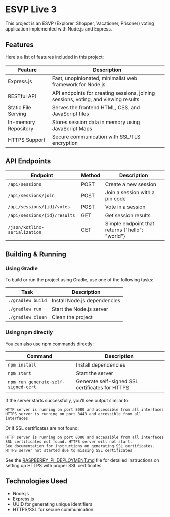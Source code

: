 # ESVP Live 3

This project is an ESVP (Explorer, Shopper, Vacationer, Prisoner) voting application implemented with Node.js and Express.

## Features

Here's a list of features included in this project:

| Feature                | Description                                                                        |
| -----------------------|------------------------------------------------------------------------------------ |
| Express.js             | Fast, unopinionated, minimalist web framework for Node.js                          |
| RESTful API            | API endpoints for creating sessions, joining sessions, voting, and viewing results |
| Static File Serving    | Serves the frontend HTML, CSS, and JavaScript files                                |
| In-memory Repository   | Stores session data in memory using JavaScript Maps                                |
| HTTPS Support          | Secure communication with SSL/TLS encryption                                       |

## API Endpoints

| Endpoint                      | Method | Description                                |
| ------------------------------|--------|--------------------------------------------|
| `/api/sessions`               | POST   | Create a new session                       |
| `/api/sessions/join`          | POST   | Join a session with a pin code             |
| `/api/sessions/{id}/votes`    | POST   | Vote in a session                          |
| `/api/sessions/{id}/results`  | GET    | Get session results                        |
| `/json/kotlinx-serialization` | GET    | Simple endpoint that returns {"hello": "world"} |

## Building & Running

### Using Gradle

To build or run the project using Gradle, use one of the following tasks:

| Task                | Description                      |
| --------------------|----------------------------------|
| `./gradlew build`   | Install Node.js dependencies     |
| `./gradlew run`     | Start the Node.js server         |
| `./gradlew clean`   | Clean the project                |

### Using npm directly

You can also use npm commands directly:

| Command                      | Description                                |
| -----------------------------|------------------------------------------|
| `npm install`                | Install dependencies                       |
| `npm start`                  | Start the server                           |
| `npm run generate-self-signed-cert` | Generate self-signed SSL certificates for HTTPS |

If the server starts successfully, you'll see output similar to:

```
HTTP server is running on port 8080 and accessible from all interfaces
HTTPS server is running on port 8443 and accessible from all interfaces
```

Or if SSL certificates are not found:

```
HTTP server is running on port 8080 and accessible from all interfaces
SSL certificates not found. HTTPS server will not start.
See documentation for instructions on generating SSL certificates.
HTTPS server not started due to missing SSL certificates
```

See the [RASPBERRY_PI_DEPLOYMENT.md](RASPBERRY_PI_DEPLOYMENT.md) file for detailed instructions on setting up HTTPS with proper SSL certificates.

## Technologies Used

- Node.js
- Express.js
- UUID for generating unique identifiers
- HTTPS/SSL for secure communication
